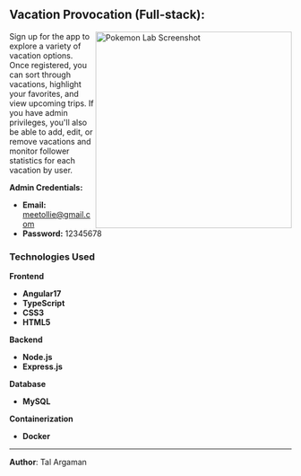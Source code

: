 ## Vacation Provocation (Full-stack):

<img align="right" src="./src/assets/pokemon-lab-screen.png" alt="Pokemon Lab Screenshot" width="350">

Sign up for the app to explore a variety of vacation options. Once registered, you can sort through vacations, highlight your favorites, and view upcoming trips.
If you have admin privileges, you'll also be able to add, edit, or remove vacations and monitor follower statistics for each vacation by user.

**Admin Credentials:**
- **Email:** meetollie@gmail.com
- **Password:** 12345678

### Technologies Used

**Frontend**
- **Angular17**
- **TypeScript**
- **CSS3**
- **HTML5**

**Backend**
- **Node.js**
- **Express.js**

 **Database**
- **MySQL**

**Containerization**
- **Docker**

---

**Author**: Tal Argaman
